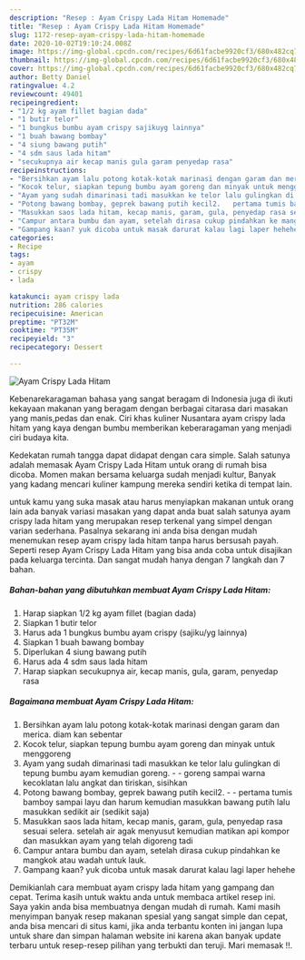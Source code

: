 ```yaml
---
description: "Resep : Ayam Crispy Lada Hitam Homemade"
title: "Resep : Ayam Crispy Lada Hitam Homemade"
slug: 1172-resep-ayam-crispy-lada-hitam-homemade
date: 2020-10-02T19:10:24.008Z
image: https://img-global.cpcdn.com/recipes/6d61facbe9920cf3/680x482cq70/ayam-crispy-lada-hitam-foto-resep-utama.jpg
thumbnail: https://img-global.cpcdn.com/recipes/6d61facbe9920cf3/680x482cq70/ayam-crispy-lada-hitam-foto-resep-utama.jpg
cover: https://img-global.cpcdn.com/recipes/6d61facbe9920cf3/680x482cq70/ayam-crispy-lada-hitam-foto-resep-utama.jpg
author: Betty Daniel
ratingvalue: 4.2
reviewcount: 49401
recipeingredient:
- "1/2 kg ayam fillet bagian dada"
- "1 butir telor"
- "1 bungkus bumbu ayam crispy sajikuyg lainnya"
- "1 buah bawang bombay"
- "4 siung bawang putih"
- "4 sdm saus lada hitam"
- "secukupnya air kecap manis gula garam penyedap rasa"
recipeinstructions:
- "Bersihkan ayam lalu potong kotak-kotak marinasi dengan garam dan merica. diam kan sebentar"
- "Kocok telur, siapkan tepung bumbu ayam goreng dan minyak untuk menggoreng"
- "Ayam yang sudah dimarinasi tadi masukkan ke telor lalu gulingkan di tepung bumbu ayam kemudian goreng.   goreng sampai warna kecoklatan lalu angkat dan tiriskan, sisihkan"
- "Potong bawang bombay, geprek bawang putih kecil2.   pertama tumis bamboy sampai layu dan harum kemudian masukkan bawang putih lalu masukkan sedikit air (sedikit saja)"
- "Masukkan saos lada hitam, kecap manis, garam, gula, penyedap rasa sesuai selera. setelah air agak menyusut kemudian matikan api kompor dan masukkan ayam yang telah digoreng tadi"
- "Campur antara bumbu dan ayam, setelah dirasa cukup pindahkan ke mangkok atau wadah untuk lauk."
- "Gampang kaan? yuk dicoba untuk masak darurat kalau lagi laper hehehe"
categories:
- Recipe
tags:
- ayam
- crispy
- lada

katakunci: ayam crispy lada 
nutrition: 286 calories
recipecuisine: American
preptime: "PT32M"
cooktime: "PT35M"
recipeyield: "3"
recipecategory: Dessert

---
```



![Ayam Crispy Lada Hitam](https://img-global.cpcdn.com/recipes/6d61facbe9920cf3/680x482cq70/ayam-crispy-lada-hitam-foto-resep-utama.jpg)

Kebenarekaragaman bahasa yang sangat beragam di Indonesia juga di ikuti kekayaan makanan yang beragam dengan berbagai citarasa dari masakan yang manis,pedas dan enak. Ciri khas kuliner Nusantara ayam crispy lada hitam yang kaya dengan bumbu memberikan keberaragaman yang menjadi ciri budaya kita.


Kedekatan rumah tangga dapat didapat dengan cara simple. Salah satunya adalah memasak Ayam Crispy Lada Hitam untuk orang di rumah bisa dicoba. Momen makan bersama keluarga sudah menjadi kultur, Banyak yang kadang mencari kuliner kampung mereka sendiri ketika di tempat lain.



untuk kamu yang suka masak atau harus menyiapkan makanan untuk orang lain ada banyak variasi masakan yang dapat anda buat salah satunya ayam crispy lada hitam yang merupakan resep terkenal yang simpel dengan varian sederhana. Pasalnya sekarang ini anda bisa dengan mudah menemukan resep ayam crispy lada hitam tanpa harus bersusah payah.
Seperti resep Ayam Crispy Lada Hitam yang bisa anda coba untuk disajikan pada keluarga tercinta. Dan sangat mudah hanya dengan 7 langkah dan 7 bahan.


<!--inarticleads1-->

##### Bahan-bahan yang dibutuhkan membuat Ayam Crispy Lada Hitam:

1. Harap siapkan 1/2 kg ayam fillet (bagian dada)
1. Siapkan 1 butir telor
1. Harus ada 1 bungkus bumbu ayam crispy (sajiku/yg lainnya)
1. Siapkan 1 buah bawang bombay
1. Diperlukan 4 siung bawang putih
1. Harus ada 4 sdm saus lada hitam
1. Harap siapkan secukupnya air, kecap manis, gula, garam, penyedap rasa




<!--inarticleads2-->

##### Bagaimana membuat  Ayam Crispy Lada Hitam:

1. Bersihkan ayam lalu potong kotak-kotak marinasi dengan garam dan merica. diam kan sebentar
1. Kocok telur, siapkan tepung bumbu ayam goreng dan minyak untuk menggoreng
1. Ayam yang sudah dimarinasi tadi masukkan ke telor lalu gulingkan di tepung bumbu ayam kemudian goreng.  -  - goreng sampai warna kecoklatan lalu angkat dan tiriskan, sisihkan
1. Potong bawang bombay, geprek bawang putih kecil2.  -  - pertama tumis bamboy sampai layu dan harum kemudian masukkan bawang putih lalu masukkan sedikit air (sedikit saja)
1. Masukkan saos lada hitam, kecap manis, garam, gula, penyedap rasa sesuai selera. setelah air agak menyusut kemudian matikan api kompor dan masukkan ayam yang telah digoreng tadi
1. Campur antara bumbu dan ayam, setelah dirasa cukup pindahkan ke mangkok atau wadah untuk lauk.
1. Gampang kaan? yuk dicoba untuk masak darurat kalau lagi laper hehehe




Demikianlah cara membuat ayam crispy lada hitam yang gampang dan cepat. Terima kasih untuk waktu anda untuk membaca artikel resep ini. Saya yakin anda bisa membuatnya dengan mudah di rumah. Kami masih menyimpan banyak resep makanan spesial yang sangat simple dan cepat, anda bisa mencari di situs kami, jika anda terbantu konten ini jangan lupa untuk share dan simpan halaman website ini karena akan banyak update terbaru untuk resep-resep pilihan yang terbukti dan teruji. Mari memasak !!. 
